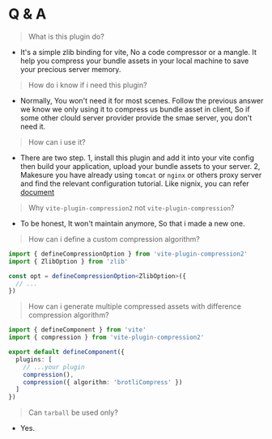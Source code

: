 # Q & A

> What is this plugin do?

- It's a simple zlib binding for vite, No a code compressor or a mangle. It help you compress your bundle assets in your local machine to save your precious server memory.

> How do i know if i need this plugin?

- Normally, You won't need it for most scenes. Follow the previous answer we know we only using it to compress us bundle asset in client,
  So if some other clould server provider provide the smae server, you don't need it.

> How can i use it?

- There are two step. 1, install this plugin and add it into your vite config then build your application, upload your bundle assets to your server.
  2, Makesure you have already using `tomcat` or `nginx` or others proxy server and find the relevant configuration tutorial. Like nignix, you can refer
  [document](https://nginx.org/en/docs/http/ngx_http_gzip_module.html)

> Why `vite-plugin-compression2` not `vite-plugin-compression`?

- To be honest, It won't maintain anymore, So that i made a new one.

> How can i define a custom compression algorithm?

```ts
import { defineCompressionOption } from 'vite-plugin-compression2'
import { ZlibOption } from 'zlib'

const opt = defineCompressionOption<ZlibOption>({
  // ...
})
```

> How can i generate multiple compressed assets with difference compression algorithm?

```ts
import { defineComponent } from 'vite'
import { compression } from 'vite-plugin-compression2'

export default defineComponent({
  plugins: [
    // ...your plugin
    compression(),
    compression({ algorithm: 'brotliCompress' })
  ]
})
```

> Can `tarball` be used only?

- Yes.
